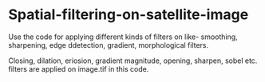 # Spatial-filtering-on-satellite-image
Use the code for applying different kinds of filters on like- smoothing, sharpening, edge ddetection, gradient, morphological filters.

Closing, dilation, eriosion, gradient magnitude, opening, sharpen, sobel etc. filters are applied on image.tif in this code.
